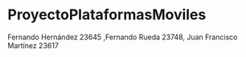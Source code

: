 # ProyectoPlataformasMoviles
Fernando Hernández 23645 ,Fernando Rueda 23748, Juan Francisco Martínez 23617

